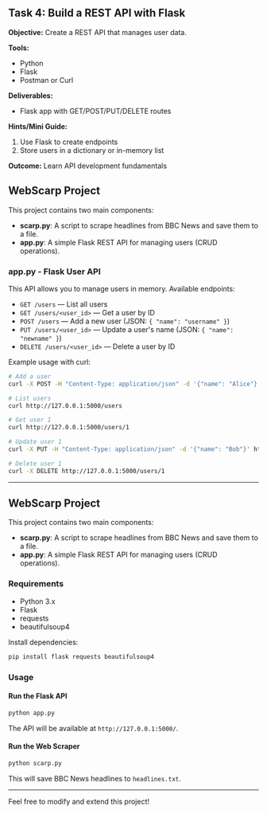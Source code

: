 ## Task 4: Build a REST API with Flask

**Objective:**
Create a REST API that manages user data.

**Tools:**
- Python
- Flask
- Postman or Curl

**Deliverables:**
- Flask app with GET/POST/PUT/DELETE routes

**Hints/Mini Guide:**
1. Use Flask to create endpoints
2. Store users in a dictionary or in-memory list

**Outcome:**
Learn API development fundamentals

## WebScarp Project

This project contains two main components:

- **scarp.py**: A script to scrape headlines from BBC News and save them to a file.
- **app.py**: A simple Flask REST API for managing users (CRUD operations).

### app.py - Flask User API

This API allows you to manage users in memory. Available endpoints:

- `GET /users` — List all users
- `GET /users/<user_id>` — Get a user by ID
- `POST /users` — Add a new user (JSON: `{ "name": "username" }`)
- `PUT /users/<user_id>` — Update a user's name (JSON: `{ "name": "newname" }`)
- `DELETE /users/<user_id>` — Delete a user by ID

Example usage with curl:

```bash
# Add a user
curl -X POST -H "Content-Type: application/json" -d '{"name": "Alice"}' http://127.0.0.1:5000/users

# List users
curl http://127.0.0.1:5000/users

# Get user 1
curl http://127.0.0.1:5000/users/1

# Update user 1
curl -X PUT -H "Content-Type: application/json" -d '{"name": "Bob"}' http://127.0.0.1:5000/users/1

# Delete user 1
curl -X DELETE http://127.0.0.1:5000/users/1
```

---
## WebScarp Project

This project contains two main components:

- **scarp.py**: A script to scrape headlines from BBC News and save them to a file.
- **app.py**: A simple Flask REST API for managing users (CRUD operations).

### Requirements

- Python 3.x
- Flask
- requests
- beautifulsoup4

Install dependencies:

```bash
pip install flask requests beautifulsoup4
```

### Usage

#### Run the Flask API

```bash
python app.py
```
The API will be available at `http://127.0.0.1:5000/`.

#### Run the Web Scraper

```bash
python scarp.py
```
This will save BBC News headlines to `headlines.txt`.

---
Feel free to modify and extend this project!
